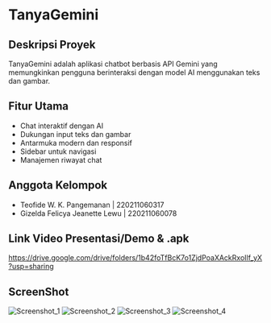 # TanyaGemini

## Deskripsi Proyek
TanyaGemini adalah aplikasi chatbot berbasis API Gemini  yang memungkinkan pengguna berinteraksi dengan model AI menggunakan teks dan gambar.

## Fitur Utama
- Chat interaktif dengan AI
- Dukungan input teks dan gambar
- Antarmuka modern dan responsif
- Sidebar untuk navigasi
- Manajemen riwayat chat

## Anggota Kelompok
- Teofide W. K. Pangemanan     |   220211060317
- Gizelda Felicya Jeanette Lewu  |  220211060078

## Link Video Presentasi/Demo & .apk
https://drive.google.com/drive/folders/1b42foTfBcK7o1ZjdPoaXAckRxoIlf_yX?usp=sharing

## ScreenShot
![Screenshot_1](https://github.com/user-attachments/assets/c6c032e0-999c-4ec1-965a-dd64d4d75d21)
![Screenshot_2](https://github.com/user-attachments/assets/113a98ff-4873-419f-aca5-f4b42e42cbc6)
![Screenshot_3](https://github.com/user-attachments/assets/994ae749-fb4f-4932-bf80-37d2ba7c19f9)
![Screenshot_4](https://github.com/user-attachments/assets/9d4297d2-5837-4870-a257-678694432150)
